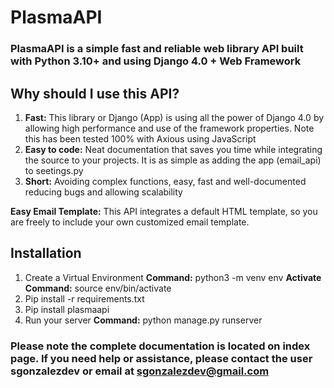  # PlasmaAPI

### PlasmaAPI is a simple fast and reliable web library API built with Python 3.10+ and using Django 4.0 + Web Framework
## Why should I use this API? 
1. **Fast:** This library or Django (App) is using all the power of Django 4.0 by allowing high performance and use of the framework properties. Note this has been tested 100% with Axious using JavaScript   
2. **Easy to code:** Neat documentation that saves you time while integrating the source to your projects. It is as simple as adding the app (email_api) to seetings.py 
3. **Short:** Avoiding complex functions, easy, fast and well-documented reducing bugs and allowing scalability 

**Easy Email Template:** This API integrates a default HTML template, so you are freely to include your own customized email template.   

## Installation

 1. Create a Virtual Environment 
 **Command:** python3 -m venv env 
 **Activate Command:**  source env/bin/activate 
 2. Pip install -r requirements.txt 
 3.  Pip install plasmaapi
 4. Run your server 
 **Command:** python manage.py runserver 

### Please note the complete documentation is located on index page.  If you need help or assistance, please contact the user sgonzalezdev or email at sgonzalezdev@gmail.com 
